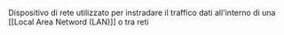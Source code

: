 Dispositivo di rete utilizzato per instradare il traffico dati all'interno di una [[Local Area Netword (LAN)]] o tra reti